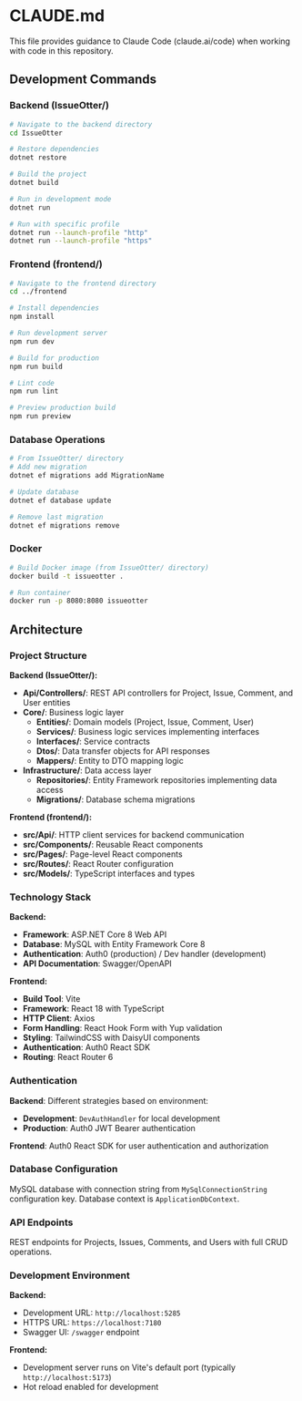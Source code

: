 # CLAUDE.md

This file provides guidance to Claude Code (claude.ai/code) when working with code in this repository.

## Development Commands

### Backend (IssueOtter/)
```bash
# Navigate to the backend directory
cd IssueOtter

# Restore dependencies
dotnet restore

# Build the project
dotnet build

# Run in development mode
dotnet run

# Run with specific profile
dotnet run --launch-profile "http"
dotnet run --launch-profile "https"
```

### Frontend (frontend/)
```bash
# Navigate to the frontend directory
cd ../frontend

# Install dependencies
npm install

# Run development server
npm run dev

# Build for production
npm run build

# Lint code
npm run lint

# Preview production build
npm run preview
```

### Database Operations
```bash
# From IssueOtter/ directory
# Add new migration
dotnet ef migrations add MigrationName

# Update database
dotnet ef database update

# Remove last migration
dotnet ef migrations remove
```

### Docker
```bash
# Build Docker image (from IssueOtter/ directory)
docker build -t issueotter .

# Run container
docker run -p 8080:8080 issueotter
```

## Architecture

### Project Structure
**Backend (IssueOtter/):**
- **Api/Controllers/**: REST API controllers for Project, Issue, Comment, and User entities
- **Core/**: Business logic layer
  - **Entities/**: Domain models (Project, Issue, Comment, User)
  - **Services/**: Business logic services implementing interfaces
  - **Interfaces/**: Service contracts
  - **Dtos/**: Data transfer objects for API responses
  - **Mappers/**: Entity to DTO mapping logic
- **Infrastructure/**: Data access layer
  - **Repositories/**: Entity Framework repositories implementing data access
  - **Migrations/**: Database schema migrations

**Frontend (frontend/):**
- **src/Api/**: HTTP client services for backend communication
- **src/Components/**: Reusable React components
- **src/Pages/**: Page-level React components
- **src/Routes/**: React Router configuration
- **src/Models/**: TypeScript interfaces and types

### Technology Stack
**Backend:**
- **Framework**: ASP.NET Core 8 Web API
- **Database**: MySQL with Entity Framework Core 8
- **Authentication**: Auth0 (production) / Dev handler (development)
- **API Documentation**: Swagger/OpenAPI

**Frontend:**
- **Build Tool**: Vite
- **Framework**: React 18 with TypeScript
- **HTTP Client**: Axios
- **Form Handling**: React Hook Form with Yup validation
- **Styling**: TailwindCSS with DaisyUI components
- **Authentication**: Auth0 React SDK
- **Routing**: React Router 6

### Authentication
**Backend**: Different strategies based on environment:
- **Development**: `DevAuthHandler` for local development
- **Production**: Auth0 JWT Bearer authentication

**Frontend**: Auth0 React SDK for user authentication and authorization

### Database Configuration
MySQL database with connection string from `MySqlConnectionString` configuration key. Database context is `ApplicationDbContext`.

### API Endpoints
REST endpoints for Projects, Issues, Comments, and Users with full CRUD operations.

### Development Environment
**Backend:**
- Development URL: `http://localhost:5285`
- HTTPS URL: `https://localhost:7180`
- Swagger UI: `/swagger` endpoint

**Frontend:**
- Development server runs on Vite's default port (typically `http://localhost:5173`)
- Hot reload enabled for development